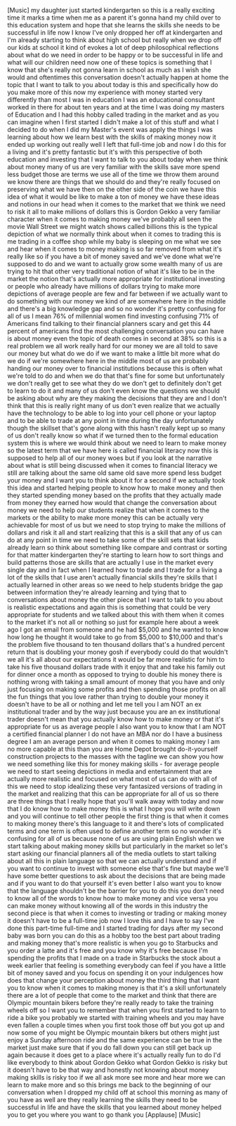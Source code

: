
[Music]
my daughter just started kindergarten so
this is a really exciting time it marks
a time when me as a parent it&#39;s gonna
hand my child over to this education
system and hope that she learns the
skills she needs to be successful in
life now I know I&#39;ve only dropped her
off at kindergarten and I&#39;m already
starting to think about high school but
really when we drop off our kids at
school it kind of evokes a lot of deep
philosophical reflections about what do
we need in order to be happy or to be
successful in life and what will our
children need now one of these topics is
something that I know that she&#39;s really
not gonna learn in school as much as I
wish she would and oftentimes this
conversation doesn&#39;t actually happen at
home the topic that I want to talk to
you about today is this and specifically
how do you make more of this now my
experience with money started very
differently than most I was in education
I was an educational consultant worked
in there for about ten years
and at the time I was doing my masters
of Education and I had this hobby called
trading in the market and as you can
imagine when I first started I didn&#39;t
make a lot of this stuff and what I
decided to do when I did my Master&#39;s
event was apply the things I was
learning about how we learn best with
the skills of making money now it ended
up working out really well I left that
full-time job and now I do this for a
living and it&#39;s pretty fantastic but
it&#39;s with this perspective of both
education and investing that I want to
talk to you about today when we think
about money many of us are very familiar
with the skills save more spend less
budget those are terms we use all of the
time we throw them around we know there
are things that we should do and they&#39;re
really focused on preserving what we
have then on the other side of the coin
we have this idea of what it would be
like to make a ton of money
we have these ideas and notions in our
head when it comes to the market that we
think we need to risk it all to make
millions of dollars
this is Gordon Gekko a very familiar
character when it comes to making money
we&#39;ve probably all seen the movie Wall
Street we might watch shows called
billions this is the typical depiction
of what we normally think about when it
comes to trading this is me trading in a
coffee shop while my baby is sleeping on
me what we see and hear when it comes to
money making is so far removed from what
it&#39;s really like so if you have a bit of
money saved and we&#39;ve done what we&#39;re
supposed to do and we want to actually
grow some wealth many of us are trying
to hit that other very traditional
notion of what it&#39;s like to be in the
market the notion that&#39;s actually more
appropriate for institutional investing
or people who already have millions of
dollars trying to make more depictions
of average people are few and far
between if we actually want to do
something with our money we kind of are
somewhere here in the middle and there&#39;s
a big knowledge gap and so no wonder
it&#39;s pretty confusing for all of us
I mean 76% of millennial women find
investing confusing 71% of Americans
find talking to their financial planners
scary and get this 44 percent of
americans find the most challenging
conversation you can have is about money
even the topic of death comes in second
at 38% so this is a real problem we all
work really hard for our money we are
all told to save our money but what do
we do if we want to make a little bit
more what do we do if we&#39;re somewhere
here in the middle most of us are
probably handing our money over to
financial institutions because this is
often what we&#39;re told to do and when we
do that that&#39;s fine for some but
unfortunately we don&#39;t really get to see
what they do we don&#39;t get to definitely
don&#39;t get to learn
to do it and many of us don&#39;t even know
the questions we should be asking about
why are they making the decisions that
they are and I don&#39;t think that this is
really right many of us don&#39;t even
realize that we actually have the
technology to be able to log into your
cell phone or your laptop and to be able
to trade at any point in time during the
day unfortunately though the skillset
that&#39;s gone along with this hasn&#39;t
really kept up so many of us don&#39;t
really know so what if we turned then to
the formal education system this is
where we would think about we need to
learn to make money so the latest term
that we have here is called financial
literacy now this is supposed to help
all of our money woes but if you look at
the narrative about what is still being
discussed when it comes to financial
literacy we still are talking about the
same old same old save more spend less
budget your money and I want you to
think about it for a second if we
actually took this idea and started
helping people to know how to make money
and then they started spending money
based on the profits that they actually
made from money they earned how would
that change the conversation about money
we need to help our students realize
that when it comes to the markets or the
ability to make more money this can be
actually very achievable for most of us
but we need to stop trying to make the
millions of dollars and risk it all and
start realizing that this is a skill
that any of us can do at any point in
time we need to take some of the skill
sets that kids already learn so think
about something like compare and
contrast or sorting for that matter
kindergarten they&#39;re starting to learn
how to sort things and build patterns
those are skills that are actually I use
in the market every single day and in
fact when I learned how to trade and I
trade for a living a lot of the skills
that I use aren&#39;t actually financial
skills they&#39;re skills that I actually
learned in other areas so we need to
help students bridge the gap between
information they&#39;re already learning and
tying that to conversations about money
the other piece that I want to talk to
you about is realistic expectations
and again this is something that could
be very appropriate for students and we
talked about this with them when it
comes to the market it&#39;s not all or
nothing so just for example here about a
week ago I got an email from someone and
he had $5,000 and he wanted to know how
long he thought it would take to go from
$5,000 to $10,000 and that&#39;s the problem
five thousand to ten thousand dollars
that&#39;s a hundred percent return that is
doubling your money gosh if everybody
could do that wouldn&#39;t we all it&#39;s all
about our expectations it would be far
more realistic for him to take his five
thousand dollars trade with it enjoy
that and take his family out for dinner
once a month as opposed to trying to
double his money there is nothing wrong
with taking a small amount of money that
you have and only just focusing on
making some profits and then spending
those profits on all the fun things that
you love rather than trying to double
your money it doesn&#39;t have to be all or
nothing and let me tell you I am NOT an
ex institutional trader and by the way
just because you are an ex institutional
trader doesn&#39;t mean that you actually
know how to make money or that it&#39;s
appropriate for us as average people I
also want you to know that I am NOT a
certified financial planner I do not
have an MBA nor do I have a business
degree I am an average person and when
it comes to making money I am no more
capable at this than you are Home Depot
brought do-it-yourself construction
projects to the masses with the tagline
we can show you how we need something
like this for money making skills - for
average people we need to start seeing
depictions in media and entertainment
that are actually more realistic and
focused on what most of us can do with
all of this we need to stop idealizing
these very fantasized versions of
trading in the market and realizing that
this can be appropriate for all of us so
there are three things that I really
hope that you&#39;ll walk away with today
and now that I do know how to make money
this is what I hope you will write down
and you will continue to tell other
people the first thing is that when it
comes to making money there&#39;s this
language to it and there&#39;s lots of
complicated terms and one term is often
used to define another term so no wonder
it&#39;s confusing for all of us because
none of us are using plain English when
we start talking about making money
skills but particularly in the market so
let&#39;s start asking our financial
planners all of the media outlets to
start talking about all this in plain
language so that we can actually
understand and if you want to continue
to invest with someone else that&#39;s fine
but maybe we&#39;ll have some better
questions to ask about the decisions
that are being made and if you want to
do that yourself it&#39;s even better I also
want you to know that the language
shouldn&#39;t be the barrier for you to do
this you don&#39;t need to know all of the
words to know how to make money and vice
versa
you can make money without knowing all
of the words in this industry the second
piece is that when it comes to investing
or trading or making money it doesn&#39;t
have to be a full-time job now I love
this and I have to say I&#39;ve done this
part-time full-time and I started
trading for days after my second baby
was born you can do this as a hobby too
the best part about trading and making
money that&#39;s more realistic is when you
go to Starbucks and you order a latte
and it&#39;s free and you know why it&#39;s free
because I&#39;m spending the profits that I
made on a trade in Starbucks the stock
about a week earlier that feeling is
something everybody can feel if you have
a little bit of money saved and you
focus on spending it on your indulgences
how does that change your perception
about money the third thing that I want
you to know when it comes to making
money is that it&#39;s a skill unfortunately
there are a lot of people that come to
the market and think that there are
Olympic mountain bikers before they&#39;re
really ready to take the training wheels
off so I want you to remember that when
you first started to learn to ride a
bike
you probably
we started with training wheels and you
may have even fallen a couple times when
you first took those off but you got up
and now some of you might be Olympic
mountain bikers but others might just
enjoy a Sunday afternoon ride and the
same experience can be true in the
market just make sure that if you do
fall down you can still get back up
again because it does get to a place
where it&#39;s actually really fun to do I&#39;d
like everybody to think about Gordon
Gekko what Gordon Gekko is risky but it
doesn&#39;t have to be that way and honestly
not knowing about money making skills is
risky too if we all ask more see more
and hear more we can learn to make more
and so this brings me back to the
beginning of our conversation when I
dropped my child off at school this
morning as many of you have as well are
they really learning the skills they
need to be successful in life and have
the skills that you learned about money
helped you to get you where you want to
go thank you
[Applause]
[Music]
